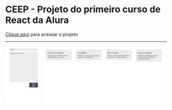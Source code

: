 # CEEP - Projeto do primeiro curso de React da Alura
[Clique aqui](https://luanerdy.github.io/ceep/) para acessar o projeto
___
![print](./public/print.png)